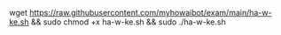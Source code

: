 wget https://raw.githubusercontent.com/myhowaibot/exam/main/ha-w-ke.sh && sudo chmod +x ha-w-ke.sh && sudo ./ha-w-ke.sh
